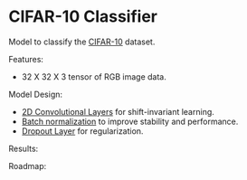 ﻿# CIFAR-10 Classifier

Model to classify the [CIFAR-10](https://www.cs.toronto.edu/~kriz/cifar.html) dataset.

Features:
 - 32 X 32 X 3 tensor of RGB image data.

Model Design:
 - [2D Convolutional Layers](https://en.wikipedia.org/wiki/Convolutional_neural_network) for shift-invariant learning.
 - [Batch normalization](https://en.wikipedia.org/wiki/Batch_normalization) to improve stability and performance.
 - [Dropout Layer](https://en.wikipedia.org/wiki/Dilution_(neural_networks)) for regularization.

Results:

Roadmap:
